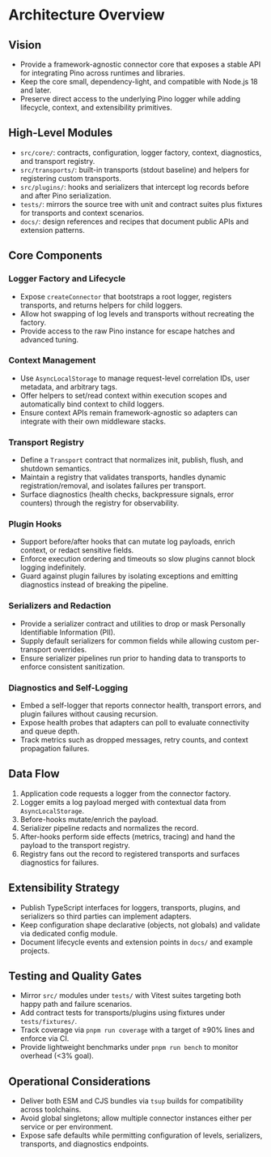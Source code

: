 # Architecture Overview

## Vision

- Provide a framework-agnostic connector core that exposes a stable API for integrating Pino across runtimes and libraries.
- Keep the core small, dependency-light, and compatible with Node.js 18 and later.
- Preserve direct access to the underlying Pino logger while adding lifecycle, context, and extensibility primitives.

## High-Level Modules

- `src/core/`: contracts, configuration, logger factory, context, diagnostics, and transport registry.
- `src/transports/`: built-in transports (stdout baseline) and helpers for registering custom transports.
- `src/plugins/`: hooks and serializers that intercept log records before and after Pino serialization.
- `tests/`: mirrors the source tree with unit and contract suites plus fixtures for transports and context scenarios.
- `docs/`: design references and recipes that document public APIs and extension patterns.

## Core Components

### Logger Factory and Lifecycle

- Expose `createConnector` that bootstraps a root logger, registers transports, and returns helpers for child loggers.
- Allow hot swapping of log levels and transports without recreating the factory.
- Provide access to the raw Pino instance for escape hatches and advanced tuning.

### Context Management

- Use `AsyncLocalStorage` to manage request-level correlation IDs, user metadata, and arbitrary tags.
- Offer helpers to set/read context within execution scopes and automatically bind context to child loggers.
- Ensure context APIs remain framework-agnostic so adapters can integrate with their own middleware stacks.

### Transport Registry

- Define a `Transport` contract that normalizes init, publish, flush, and shutdown semantics.
- Maintain a registry that validates transports, handles dynamic registration/removal, and isolates failures per transport.
- Surface diagnostics (health checks, backpressure signals, error counters) through the registry for observability.

### Plugin Hooks

- Support before/after hooks that can mutate log payloads, enrich context, or redact sensitive fields.
- Enforce execution ordering and timeouts so slow plugins cannot block logging indefinitely.
- Guard against plugin failures by isolating exceptions and emitting diagnostics instead of breaking the pipeline.

### Serializers and Redaction

- Provide a serializer contract and utilities to drop or mask Personally Identifiable Information (PII).
- Supply default serializers for common fields while allowing custom per-transport overrides.
- Ensure serializer pipelines run prior to handing data to transports to enforce consistent sanitization.

### Diagnostics and Self-Logging

- Embed a self-logger that reports connector health, transport errors, and plugin failures without causing recursion.
- Expose health probes that adapters can poll to evaluate connectivity and queue depth.
- Track metrics such as dropped messages, retry counts, and context propagation failures.

## Data Flow

1. Application code requests a logger from the connector factory.
2. Logger emits a log payload merged with contextual data from `AsyncLocalStorage`.
3. Before-hooks mutate/enrich the payload.
4. Serializer pipeline redacts and normalizes the record.
5. After-hooks perform side effects (metrics, tracing) and hand the payload to the transport registry.
6. Registry fans out the record to registered transports and surfaces diagnostics for failures.

## Extensibility Strategy

- Publish TypeScript interfaces for loggers, transports, plugins, and serializers so third parties can implement adapters.
- Keep configuration shape declarative (objects, not globals) and validate via dedicated config module.
- Document lifecycle events and extension points in `docs/` and example projects.

## Testing and Quality Gates

- Mirror `src/` modules under `tests/` with Vitest suites targeting both happy path and failure scenarios.
- Add contract tests for transports/plugins using fixtures under `tests/fixtures/`.
- Track coverage via `pnpm run coverage` with a target of ≥90% lines and enforce via CI.
- Provide lightweight benchmarks under `pnpm run bench` to monitor overhead (<3% goal).

## Operational Considerations

- Deliver both ESM and CJS bundles via `tsup` builds for compatibility across toolchains.
- Avoid global singletons; allow multiple connector instances either per service or per environment.
- Expose safe defaults while permitting configuration of levels, serializers, transports, and diagnostics endpoints.
